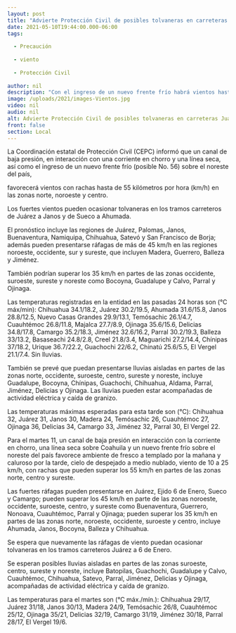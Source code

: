 ```yaml
---
layout: post
title: "Advierte Protección Civil de posibles tolvaneras en carreteras Juárez a Janos y de Sueco a Ahumada"
date: 2021-05-10T19:44:00.000-06:00
tags:
  
  - Precaución
  
  - viento
  
  - Protección Civil
  
author: nil
description: "Con el ingreso de un nuevo frente frío habrá vientos hasta de 55 km/h en algunas zonas, mientras que las temperaturas se mantendrán desde 22 hasta 36 grados centígrados"
image: /uploads/2021/images-Vientos.jpg
video: nil
audio: nil
alt: Advierte Protección Civil de posibles tolvaneras en carreteras Juárez a Janos y de Sueco a Ahumada
front: false
section: Local
---
```


La Coordinación estatal de Protección Civil (CEPC) informó que un canal de baja presión, en interacción con una corriente en chorro y una línea seca, así como el ingreso de un nuevo frente frío (posible No. 56) sobre el noreste del país,

favorecerá vientos con rachas hasta de 55 kilómetros por hora (km/h) en las zonas norte, noroeste y centro.

Los fuertes vientos pueden ocasionar tolvaneras en los tramos carreteros de Juárez a Janos y de Sueco a Ahumada.

El pronóstico incluye las regiones de Juárez, Palomas, Janos, Buenaventura, Namiquipa, Chihuahua, Satevó y San Francisco de Borja; además pueden presentarse ráfagas de más de 45 km/h en las regiones noroeste, occidente, sur y sureste, que incluyen Madera, Guerrero, Balleza y Jiménez.

También podrían superar los 35 km/h en partes de las zonas occidente, suroeste, sureste y noreste como Bocoyna, Guadalupe y Calvo, Parral y Ojinaga.

Las temperaturas registradas en la entidad en las pasadas 24 horas son (°C máx/min): Chihuahua 34.1/18.2, Juárez 30.2/19.5, Ahumada 31.6/15.8, Janos 28.8/12.5, Nuevo Casas Grandes 29.9/13.1, Temósachic 26.1/4.7, Cuauhtémoc 26.8/11.8, Majalca 27.7/8.9, Ojinaga 35.6/15.6, Delicias 34.8/17.8, Camargo 35.2/18.3, Jiménez 32.6/16.2, Parral 30.2/19.3, Balleza 33/13.2, Basaseachi 24.8/2.8, Creel 21.8/3.4, Maguarichi 27.2/14.4, Chínipas 37/18.2, Urique 36.7/22.2, Guachochi 22/6.2, Chinatú 25.6/5.5, El Vergel 21.1/7.4. Sin lluvias.

También se prevé que puedan presentarse lluvias aisladas en partes de las zonas norte, occidente, suroeste, centro, sureste y noreste, incluye Guadalupe, Bocoyna, Chínipas, Guachochi, Chihuahua, Aldama, Parral, Jiménez, Delicias y Ojinaga. Las lluvias pueden estar acompañadas de actividad eléctrica y caída de granizo.

Las temperaturas máximas esperadas para esta tarde son (°C): Chihuahua 32, Juárez 31, Janos 30, Madera 24, Temósachic 26, Cuauhtémoc 27, Ojinaga 36, Delicias 34, Camargo 33, Jiménez 32, Parral 30, El Vergel 22.

Para el martes 11, un canal de baja presión en interacción con la corriente en chorro, una línea seca sobre Coahuila y un nuevo frente frío sobre el noreste del país favorece ambiente de fresco a templado por la mañana y caluroso por la tarde, cielo de despejado a medio nublado, viento de 10 a 25 km/h, con rachas que pueden superar los 55 km/h en partes de las zonas norte, centro y sureste.

Las fuertes ráfagas pueden presentarse en Juárez, Ejido 6 de Enero, Sueco y Camargo; pueden superar los 45 km/h en parte de las zonas noroeste, occidente, suroeste, centro, y sureste como Buenaventura, Guerrero, Nonoava, Cuauhtémoc, Parral y Ojinaga; pueden superar los 35 km/h en partes de las zonas norte, noroeste, occidente, suroeste y centro, incluye Ahumada, Janos, Bocoyna, Balleza y Chihuahua.

Se espera que nuevamente las ráfagas de viento puedan ocasionar tolvaneras en los tramos carreteros Juárez a 6 de Enero.

Se esperan posibles lluvias aisladas en partes de las zonas suroeste, centro, sureste y noreste, incluye Batopilas, Guachochi, Guadalupe y Calvo, Cuauhtémoc, Chihuahua, Satevo, Parral, Jiménez, Delicias y Ojinaga, acompañadas de actividad eléctrica y caída de granizo.

Las temperaturas para el martes son (°C máx./mín.): Chihuahua 29/17, Juárez 31/18, Janos 30/13, Madera 24/9, Temósachic 26/8, Cuauhtémoc 25/12, Ojinaga 35/21, Delicias 32/19, Camargo 31/19, Jiménez 30/18, Parral 28/17, El Vergel 19/6.
